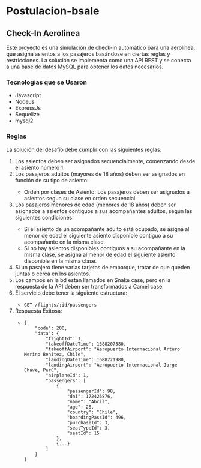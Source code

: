 <h1>Postulacion-bsale</h1>

<h2>Check-In Aerolinea</h2>
 <p>
 Este proyecto es una simulación de check-in automático para una aerolínea, que asigna asientos a los pasajeros basándose en ciertas reglas y restricciones. La solución se implementa como una API REST y se conecta a una base de datos MySQL para obtener los datos necesarios.
 </p>

 <h3>Tecnologias que se Usaron</h3>
 <ul>
   <li>Javascript</li>
   <li>NodeJs</li>
   <li>ExpressJs</li>
   <li>Sequelize</li>
   <li>mysql2</li>   
 </ul>

 <h3>Reglas</h3>
 <p>La solución del desafío debe cumplir con las siguientes reglas:</p>

<ol>
  <li>Los asientos deben ser asignados secuencialmente, comenzando desde el asiento número 1.</li>
  <li>Los pasajeros adultos (mayores de 18 años) deben ser asignados en función de su tipo de asiento:</li>
  <ul>
    <li>Orden por clases de Asiento: Los pasajeros deben ser asignados a asientos segun su clase en orden secuencial.</li>
  </ul>
  <li>Los pasajeros menores de edad (menores de 18 años) deben ser asignados a asientos contiguos a sus acompañantes adultos, según las siguientes condiciones:</li>
  <ul>
    <li>Si el asiento de un acompañante adulto está ocupado, se asigna al menor de edad el siguiente asiento disponible contiguo a su acompañante en la misma clase.</li>
    <li>Si no hay asientos disponibles contiguos a su acompañante en la misma clase, se asigna al menor de edad el siguiente asiento disponible en la misma clase.</li>
  </ul>
 <li>Si un pasajero tiene varias tarjetas de embarque, tratar de que queden juntas o cerca en los asientos.</li>
 <li>Los campos en la bd están llamados en Snake case, pero en la respuesta de la API deben ser transformados a Camel case.</li>
 <li>El servicio debe tener la siguiente estructura:</li>
 <ul>
  <li><code>GET /flights/:id/passengers</code></li>
 </ul>
 <li>Respuesta Exitosa:</li>
 <ul>
  <li><code>{
    "code": 200,
    "data": {
        "flightId": 1,
        "takeoffDateTime": 1688207580,
        "takeoffAirport": "Aeropuerto Internacional Arturo Merino Benitez, Chile",
        "landingDateTime": 1688221980,
        "landingAirport": "Aeropuerto Internacional Jorge Cháve, Perú",
        "airplaneId": 1,
        "passengers": [
            {
                "passengerId": 98,
                "dni": 172426876,
                "name": "Abril",
                "age": 28,
                "country": "Chile",
                "boardingPassId": 496,
                "purchaseId": 3,
                "seatTypeId": 3,
                "seatId": 15
            },
            {...}
        ]
    }
} </code></li>
 </ul>
</ol>
